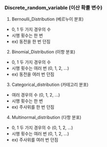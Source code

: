 ### Discrete_random_variable (이산 확률 변수)


1. Bernoulli_Distribution (베르누이 분포)
- 0, 1 두 가지 경우의 수
- 시행 횟수는 한 번
- ex) 동전을 한 번 던짐



2. Binomial_Distribution (이항 분포)
- 0, 1 두 가지 경우의 수
- 시행 횟수는 여러 번 (0, 1, 2, ...)
- ex) 동전을 여러 번 던짐



3. Categorical_distribution (카테고리 분포)
- 여러 경우의 수 (0, 1, 2, ...)
- 시행 횟수는 한 번
- ex) 주사위를 한 번 던짐



4. Multinormal_distribution (다항 분포)
- 0, 1 두 가지 경우의 수 (0, 1, 2, ...)
- 시행 횟수는 여러 번 (0, 1, 2, ...)
- ex) 주사위를 여러 번 던짐